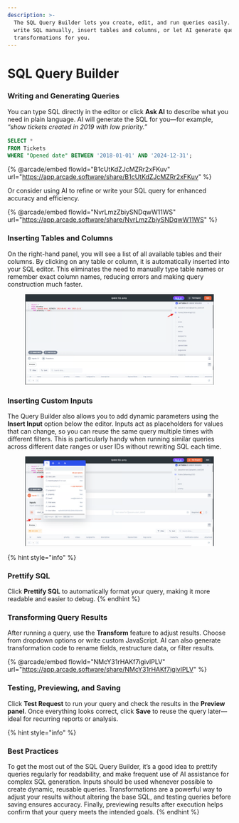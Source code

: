 ```yaml
---
description: >-
  The SQL Query Builder lets you create, edit, and run queries easily. You can
  write SQL manually, insert tables and columns, or let AI generate queries and
  transformations for you.
---
```


# SQL Query Builder

### Writing and Generating Queries

You can type SQL directly in the editor or click **Ask AI** to describe what you need in plain language. AI will generate the SQL for you—for example, _“show tickets created in 2019 with low priority.”_

```sql
SELECT *
FROM Tickets
WHERE "Opened date" BETWEEN '2018-01-01' AND '2024-12-31';
```

{% @arcade/embed flowId="B1cUtKdZJcMZRr2xFKuv" url="https://app.arcade.software/share/B1cUtKdZJcMZRr2xFKuv" %}

Or consider using AI to refine or write your SQL query for enhanced accuracy and efficiency.

{% @arcade/embed flowId="NvrLmzZbiySNDqwW11WS" url="https://app.arcade.software/share/NvrLmzZbiySNDqwW11WS" %}

### Inserting Tables and Columns

On the right-hand panel, you will see a list of all available tables and their columns. By clicking on any table or column, it is automatically inserted into your SQL editor. This eliminates the need to manually type table names or remember exact column names, reducing errors and making query construction much faster.

<figure><img src="../../.gitbook/assets/image (981).png" alt=""><figcaption></figcaption></figure>

### Inserting Custom Inputs

The Query Builder also allows you to add dynamic parameters using the **Insert Input** option below the editor. Inputs act as placeholders for values that can change, so you can reuse the same query multiple times with different filters. This is particularly handy when running similar queries across different date ranges or user IDs without rewriting SQL each time.

<figure><img src="../../.gitbook/assets/image (982).png" alt=""><figcaption></figcaption></figure>

{% hint style="info" %}
### Prettify SQL

Click **Prettify SQL** to automatically format your query, making it more readable and easier to debug.
{% endhint %}

### Transforming Query Results

After running a query, use the **Transform** feature to adjust results. Choose from dropdown options or write custom JavaScript. AI can also generate transformation code to rename fields, restructure data, or filter results.

{% @arcade/embed flowId="NMcY31rHAKf7igivIPLV" url="https://app.arcade.software/share/NMcY31rHAKf7igivIPLV" %}

### Testing, Previewing, and Saving

Click **Test Request** to run your query and check the results in the **Preview panel**. Once everything looks correct, click **Save** to reuse the query later—ideal for recurring reports or analysis.

{% hint style="info" %}
### Best Practices

To get the most out of the SQL Query Builder, it’s a good idea to prettify queries regularly for readability, and make frequent use of AI assistance for complex SQL generation. Inputs should be used whenever possible to create dynamic, reusable queries. Transformations are a powerful way to adjust your results without altering the base SQL, and testing queries before saving ensures accuracy. Finally, previewing results after execution helps confirm that your query meets the intended goals.
{% endhint %}
